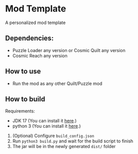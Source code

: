 # Mod Template
A personalized mod template

## Dependencies:
- Puzzle Loader any version or Cosmic Quilt any version
- Cosmic Reach any version

## How to use
- Run the mod as any other Quilt/Puzzle mod

## How to build
Requirements:
- JDK 17 (You can install it [here](https://www.oracle.com/java/technologies/javase/jdk17-archive-downloads.html).)
- python 3 (You can install it [here](https://www.python.org/downloads/).)

1. (Optional) Configure `build_config.json`
2. Run `python3 build.py` and wait for the build script to finish
3. The jar will be in the newly generated `dist/` folder
